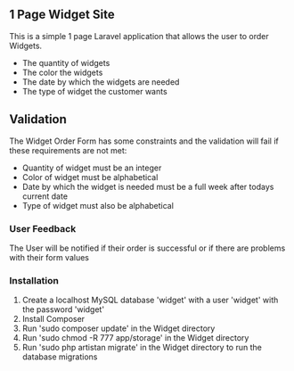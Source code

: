 ## 1 Page Widget Site

This is a simple 1 page Laravel application that allows the user to order Widgets.

- The quantity of widgets
- The color the widgets
- The date by which the widgets are needed
- The type of widget the customer wants


## Validation

The Widget Order Form has some constraints and the validation will fail if these requirements are not met:

- Quantity of widget must be an integer
- Color of widget must be alphabetical
- Date by which the widget is needed must be a full week after todays current date
- Type of widget must also be alphabetical

### User Feedback

The User will be notified if their order is successful or if there are problems with their form values

### Installation

1) Create a localhost MySQL database 'widget' with a user 'widget' with the password 'widget'
2) Install Composer
3) Run 'sudo composer update' in the Widget directory
4) Run 'sudo chmod -R 777 app/storage' in the Widget directory
5) Run 'sudo php artistan migrate' in the Widget directory to run the database migrations


